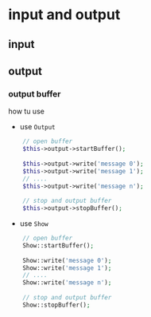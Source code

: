 # input and output

## input

## output

### output buffer

how tu use

- use `Output`

```php
    // open buffer
    $this->output->startBuffer();
    
    $this->output->write('message 0');
    $this->output->write('message 1');
    // ....
    $this->output->write('message n');
    
    // stop and output buffer
    $this->output->stopBuffer();
```

- use `Show`

```php
    // open buffer
    Show::startBuffer();
    
    Show::write('message 0');
    Show::write('message 1');
    // ....
    Show::write('message n');
    
    // stop and output buffer
    Show::stopBuffer();
```
